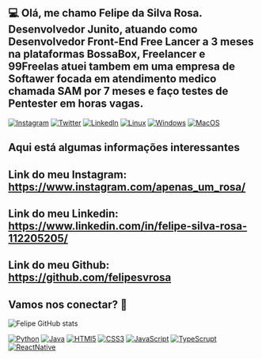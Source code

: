 ## 💻 Olá, me chamo Felipe da Silva Rosa. Desenvolvedor Junito, atuando como Desenvolvedor Front-End Free Lancer a 3 meses na plataformas BossaBox, Freelancer e 99Freelas atuei tambem em uma empresa de Softawer focada em atendimento medico chamada SAM por 7 meses e faço testes de Pentester em horas vagas.

[![Instagram](https://img.shields.io/badge/Instagram-E4405F?style=for-the-badge&logo=instagram&logoColor=white)](https://www.instagram.com/apenas_um_rosa/)
[![Twitter](https://img.shields.io/badge/Twitter-1DA1F2?style=for-the-badge&logo=twitter&logoColor=white)](https://twitter.com/FelipeDaBru)
[![Linkedln](https://img.shields.io/badge/LinkedIn-0077B5?style=for-the-badge&logo=linkedin&logoColor=white)](https://www.linkedin.com/in/apenasumrosa/)
[![Linux](https://img.shields.io/badge/Linux-FCC624?style=for-the-badge&logo=linux&logoColor=black)](https://github.com/felipesvrosa)
[![Windows](https://img.shields.io/badge/Windows-0078D6?style=for-the-badge&logo=windows&logoColor=white)](https://github.com/felipesvrosa)
[![MacOS](https://img.shields.io/badge/mac%20os-000000?style=for-the-badge&logo=apple&logoColor=white)](https://github.com/felipesvrosa)


## Aqui está algumas informações interessantes

## Link do meu Instagram: https://www.instagram.com/apenas_um_rosa/

## Link do meu Linkedin: https://www.linkedin.com/in/felipe-silva-rosa-112205205/

## Link do meu Github: https://github.com/felipesvrosa

## Vamos nos conectar? 👋

![Felipe GitHub stats](https://github-readme-stats.vercel.app/api?username=felipesvrosa&show_icons=true&theme=tokyonight)

[![Python](https://img.shields.io/badge/Python-14354C?style=for-the-badge&logo=python&logoColor=white)](https://github.com/felipesvrosa)
[![Java](https://img.shields.io/badge/Java-ED8B00?style=for-the-badge&logo=java&logoColor=white)](https://github.com/felipesvrosa)
[![HTMl5](https://img.shields.io/badge/HTML5-E34F26?style=for-the-badge&logo=html5&logoColor=white)](https://github.com/felipesvrosa)
[![CSS3](https://img.shields.io/badge/CSS3-1572B6?style=for-the-badge&logo=css3&logoColor=white)](https://github.com/felipesvrosa)
[![JavaScript](https://img.shields.io/badge/JavaScript-323330?style=for-the-badge&logo=javascript&logoColor=F7DF1E)](https://github.com/felipesvrosa)
[![TypeScrupt](https://img.shields.io/badge/TypeScript-007ACC?style=for-the-badge&logo=typescript&logoColor=white)](https://github.com/felipesvrosa)
[![ReactNative](https://img.shields.io/badge/React_Native-20232A?style=for-the-badge&logo=react&logoColor=61DAFB)](https://github.com/felipesvrosa)

